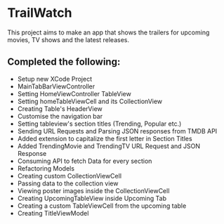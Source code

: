 #  TrailWatch

This project aims to make an app that shows the trailers for upcoming movies, TV shows and the latest releases.
 ## Completed the following:
 - Setup new XCode Project
 - MainTabBarViewController
 - Setting HomeViewController TableView
 - Setting homeTableViewCell and its CollectionView
 - Creating Table's HeaderView
 - Customise the navigation bar
 - Setting tableview's section titles (Trending, Popular etc.)
 - Sending URL Requests and Parsing JSON responses from TMDB API
 - Added extension to capitalize the first letter in Section Titles
 - Added TrendingMovie and TrendingTV URL Request and JSON Response
 - Consuming API to fetch Data for every section
 - Refactoring Models
 - Creating custom CollectionViewCell
 - Passing data to the collection view
 - Viewing poster images inside the CollectionViewCell
 - Creating UpcomingTableView inside Upcoming Tab
 - Creating a custom TableViewCell from the upcoming table
 - Creating TitleViewModel

